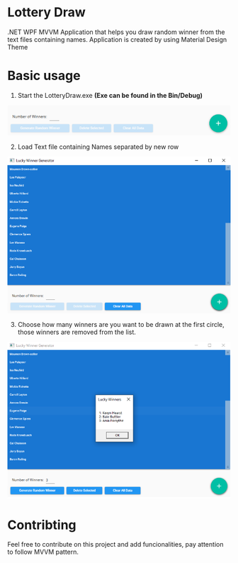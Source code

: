 # Lottery Draw
.NET WPF MVVM Application that helps you draw random winner from the text files containing names.
Application is created by using Material Design Theme


# Basic usage
1. Start the LotteryDraw.exe <b>(Exe can be found in the Bin/Debug)</b>

![App Start](https://github.com/aleksandargasevic/lotteryDraw/blob/master/Screenshots/0.png)

2. Load Text file containing Names separated by new row

![App Start](https://github.com/aleksandargasevic/lotteryDraw/blob/master/Screenshots/1.png)

3. Choose how many winners are you want to be drawn at the first circle, those winners are removed from the list.

![App Start](https://github.com/aleksandargasevic/lotteryDraw/blob/master/Screenshots/2.png)

# Contribting
Feel free to contribute on this project and add funcionalities, pay attention to follow MVVM pattern. 
